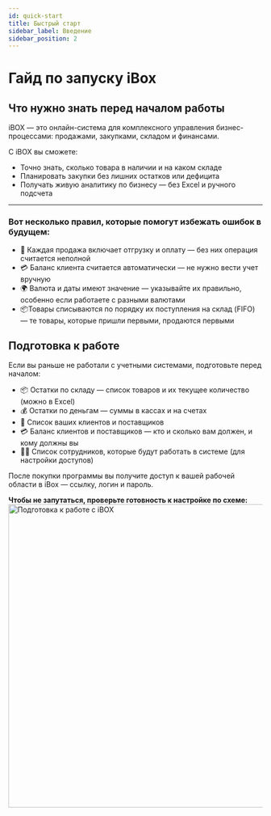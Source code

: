 ```yaml
---
id: quick-start
title: Быстрый старт
sidebar_label: Введение
sidebar_position: 2
---
```

# Гайд по запуску iBox
## Что нужно знать перед началом работы 

iBOX — это онлайн-система для комплексного управления бизнес-процессами: продажами, закупками, складом и финансами. 

С iBOX вы сможете:
- Точно знать, сколько товара в наличии и на каком складе
- Планировать закупки без лишних остатков или дефицита
- Получать живую аналитику по бизнесу — без Excel и ручного подсчета

---

### Вот несколько правил, которые помогут избежать ошибок в будущем:

- 🧾 Каждая продажа включает отгрузку и оплату — без них операция считается неполной
- 💳 Баланс клиента считается автоматически — не нужно вести учет вручную
- 🌍 Валюта и даты имеют значение — указывайте их правильно, особенно если работаете с разными валютами
- 📦Товары списываются по порядку их поступления на склад (FIFO) — те товары, которые пришли первыми, продаются первыми

## Подготовка к работе
Если вы раньше не работали с учетными системами, подготовьте перед началом:
- 📦 Остатки по складу — список товаров и их текущее количество (можно в Excel)
- 💰 Остатки по деньгам — суммы в кассах и на счетах
- 👥 Список ваших клиентов и поставщиков
- 💳 Баланс клиентов и поставщиков — кто и сколько вам должен, и кому должны вы
- 👨‍💻 Список сотрудников, которые будут работать в системе (для настройки доступов)

После покупки программы вы получите доступ к вашей рабочей области в iBox — ссылку, логин и пароль. 

**Чтобы не запутаться, проверьте готовность к настройке по схеме:**
<img src="/img/quick-start/starting.png" alt="Подготовка к работе с iBOX" width="600" />
